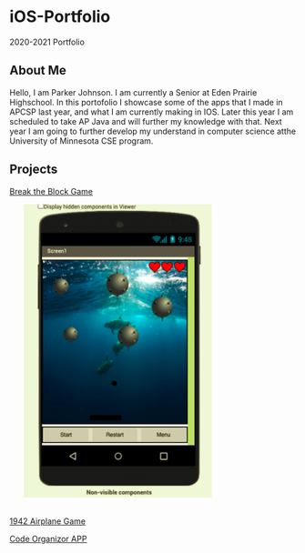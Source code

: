 # iOS-Portfolio
2020-2021 Portfolio

## About Me
Hello, I am Parker Johnson. I am currently a Senior at Eden Prairie Highschool. In this portofolio I showcase some of the apps that I made in APCSP last year, and what I am currently making in IOS. Later this year I am scheduled to take AP Java and will further my knowledge with that.  Next year I am going to further develop my understand in computer science atthe University of Minnesota CSE program.

## Projects




[Break the Block Game](https://github.com/ParkerJ30/Break-the-Block-game)
![BreakeBlock UI](https://github.com/ParkerJ30/Break-the-Block-game/blob/main/Screen%20Shot%202020-11-05%20at%2010.19.15%20AM.png)

[1942 Airplane Game](https://github.com/ParkerJ30/Airplane-1942-game)


[Code Organizor APP](https://github.com/ParkerJ30/Code-Organize-App)

